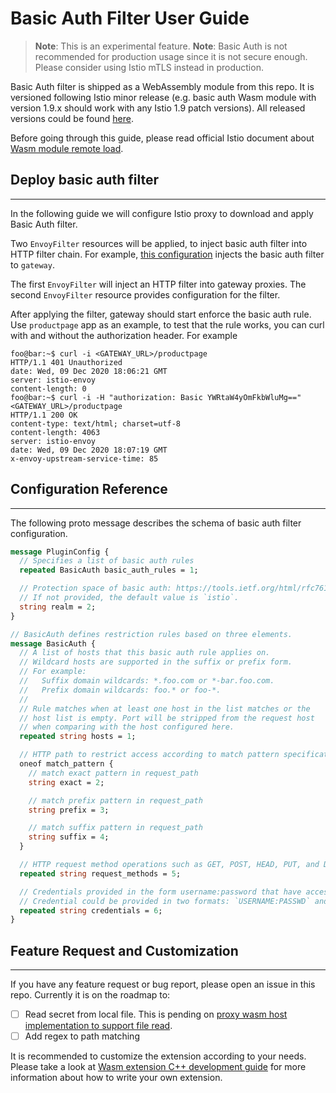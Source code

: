 # Basic Auth Filter User Guide

> **Note**: This is an experimental feature.
> **Note**: Basic Auth is not recommended for production usage since it is not secure enough. Please consider using Istio mTLS instead in production.

Basic Auth filter is shipped as a WebAssembly module from this repo.
It is versioned following Istio minor release (e.g. basic auth Wasm module with version 1.9.x should work with any Istio 1.9 patch versions).
All released versions could be found [here](https://github.com/istio-ecosystem/wasm-extensions/releases).

Before going through this guide, please read official Istio document about [Wasm module remote load](https://istio.io/latest/docs/ops/configuration/extensibility/wasm-module-distribution/).

## Deploy basic auth filter

---

In the following guide we will configure Istio proxy to download and apply Basic Auth filter.

Two `EnvoyFilter` resources will be applied, to inject basic auth filter into HTTP filter chain.
For example, [this configuration](./config/gateway-filter.yaml) injects the basic auth filter to `gateway`.

The first `EnvoyFilter` will inject an HTTP filter into gateway proxies. The second `EnvoyFilter` resource provides configuration for the filter.

After applying the filter, gateway should start enforce the basic auth rule.
Use `productpage` app as an example, to test that the rule works, you can curl with and without the authorization header.
For example

```console
foo@bar:~$ curl -i <GATEWAY_URL>/productpage
HTTP/1.1 401 Unauthorized
date: Wed, 09 Dec 2020 18:06:21 GMT
server: istio-envoy
content-length: 0
foo@bar:~$ curl -i -H "authorization: Basic YWRtaW4yOmFkbWluMg==" <GATEWAY_URL>/productpage
HTTP/1.1 200 OK
content-type: text/html; charset=utf-8
content-length: 4063
server: istio-envoy
date: Wed, 09 Dec 2020 18:07:19 GMT
x-envoy-upstream-service-time: 85
```

## Configuration Reference

---

The following proto message describes the schema of basic auth filter configuration.

```protobuf
message PluginConfig {
  // Specifies a list of basic auth rules
  repeated BasicAuth basic_auth_rules = 1;

  // Protection space of basic auth: https://tools.ietf.org/html/rfc7617#section-2.
  // If not provided, the default value is `istio`.
  string realm = 2;
}

// BasicAuth defines restriction rules based on three elements.
message BasicAuth {
  // A list of hosts that this basic auth rule applies on.
  // Wildcard hosts are supported in the suffix or prefix form.
  // For example:
  //   Suffix domain wildcards: *.foo.com or *-bar.foo.com.
  //   Prefix domain wildcards: foo.* or foo-*.
  //
  // Rule matches when at least one host in the list matches or the
  // host list is empty. Port will be stripped from the request host
  // when comparing with the host configured here.
  repeated string hosts = 1;

  // HTTP path to restrict access according to match pattern specification.
  oneof match_pattern {
    // match exact pattern in request_path
    string exact = 2;

    // match prefix pattern in request_path
    string prefix = 3;

    // match suffix pattern in request_path
    string suffix = 4;
  }

  // HTTP request method operations such as GET, POST, HEAD, PUT, and DELETE.
  repeated string request_methods = 5;

  // Credentials provided in the form username:password that have access.
  // Credential could be provided in two formats: `USERNAME:PASSWD` and base64 encoded credentials.
  repeated string credentials = 6;
}
```

## Feature Request and Customization

---

If you have any feature request or bug report, please open an issue in this repo. Currently it is on the roadmap to:

* [ ] Read secret from local file. This is pending on [proxy wasm host implementation to support file read](https://github.com/proxy-wasm/proxy-wasm-cpp-host/issues/127).
* [ ] Add regex to path matching

It is recommended to customize the extension according to your needs.
Please take a look at [Wasm extension C++ development guide](../doc/write-a-wasm-extension-with-cpp.md) for more information about how to write your own extension.
